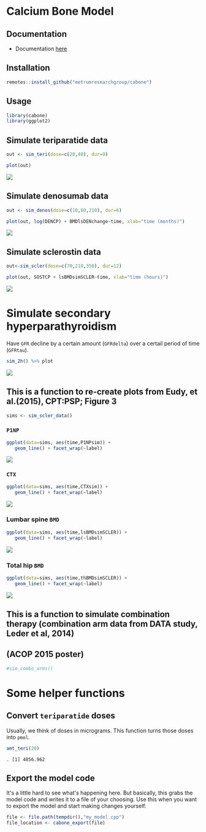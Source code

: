 Calcium Bone Model
==================

Documentation
-------------

-   Documentation [here](vignettes/modeldoc.Rmd)

Installation
------------

``` r
remotes::install_github("metrumresearchgroup/cabone")
```

Usage
-----

``` r
library(cabone)
library(ggplot2)
```

Simulate teriparatide data
--------------------------

``` r
out <- sim_teri(dose=c(20,40), dur=9)

plot(out)
```

![](inst/img/README-unnamed-chunk-4-1.png)

Simulate denosumab data
-----------------------

``` r
out <- sim_denos(dose=c(10,60,210), dur=6)

plot(out, log(DENCP) + BMDlsDENchange~time, xlab="time (months)")
```

![](inst/img/README-unnamed-chunk-5-1.png)

Simulate sclerostin data
------------------------

``` r
out<-sim_scler(dose=c(70,210,350), dur=12)

plot(out, SOSTCP + lsBMDsimSCLER~time, xlab="time (hours)")
```

![](inst/img/README-unnamed-chunk-6-1.png)

Simulate secondary hyperparathyroidism
======================================

Have `GFR` decline by a certain amount (`GFRdelta`) over a certail period of time (`GFRtau`).

``` r
sim_2h() %>% plot
```

![](inst/img/README-unnamed-chunk-7-1.png)

This is a function to re-create plots from Eudy, et al.(2015), CPT:PSP; Figure 3
--------------------------------------------------------------------------------

``` r
sims <- sim_scler_data()
```

### `P1NP`

``` r
ggplot(data=sims, aes(time,P1NPsim)) + 
   geom_line() + facet_wrap(~label)
```

![](inst/img/README-unnamed-chunk-9-1.png)

### `CTX`

``` r
ggplot(data=sims, aes(time,CTXsim)) + 
   geom_line() + facet_wrap(~label)
```

![](inst/img/README-unnamed-chunk-10-1.png)

### Lumbar spine `BMD`

``` r
ggplot(data=sims, aes(time,lsBMDsimSCLER)) + 
   geom_line() + facet_wrap(~label)
```

![](inst/img/README-unnamed-chunk-11-1.png)

### Total hip `BMD`

``` r
ggplot(data=sims, aes(time,thBMDsimSCLER)) + 
   geom_line() + facet_wrap(~label)
```

![](inst/img/README-unnamed-chunk-12-1.png)

This is a function to simulate combination therapy (combination arm data from DATA study, Leder et al, 2014)
------------------------------------------------------------------------------------------------------------

(ACOP 2015 poster)
------------------

``` r
#sim_combo_arms()
```

Some helper functions
=====================

Convert `teriparatide` doses
----------------------------

Usually, we think of doses in micrograms. This function turns those doses into `pmol`.

``` r
amt_teri(20)
```

    . [1] 4856.962

Export the model code
---------------------

It's a little hard to see what's happening here. But basically, this grabs the model code and writes it to a file of your choosing. Use this when you want to export the model and start making changes yourself.

``` r
file <- file.path(tempdir(),"my_model.cpp")
file_location <- cabone_export(file)
```
